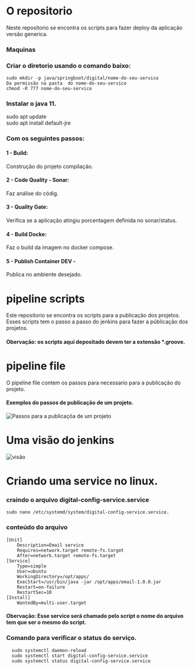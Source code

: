 # O repositorio
Neste repositorio se encontra os scripts para fazer deploy da aplicação versão generica.

### Maquinas
  ### Criar o diretorio usando o comando baixo:
    sudo mkdir -p java/springboot/digital/nome-do-seu-servico
    Da permissão na pasta  do nome-do-seu-servico
    chmod -R 777 nome-do-seu-servico
  ### Instalar o java 11.
   sudo apt update<br>
   sudo apt install default-jre

### Com os seguintes passos:
 #### 1 -  Build: 
 Construção do projeto compilação. 
 #### 2 - Code Quality - Sonar: 
 Faz análise do códig.
 #### 3 - Quality Gate: 
 Verifica se a aplicação atingiu porcentagem definida no sonar/status.
 #### 4 - Build Docke: 
 Faz o build da imagem no docker compose.
 #### 5 - Publish Container DEV - 
 Publica no ambiente desejado.


# pipeline scripts
Este repositorio se encontra os scripts para a publicação dos projetos. Esses scripts tem o passo a passo do jenkins para fazer a públicação dos projetos.
#### Obervação: os scripts aqui depositado devem ter a extensão *.groove.

# pipeline file
O pipeline file contem os passos para necessario para a publicação do projeto.

#### Exemplos do passos de publicação  de um projeto.
![Passos para a publicaçõa de um projeto](https://miro.medium.com/v2/resize:fit:640/format:webp/1*SGuCtn2Gj_Q1fOg0MjBd9g.png)


# Uma visão do jenkins
![visão](https://www.cloudbees.com/sites/default/files/blog/pipeline-vis.png)

# Criando uma service no linux.
  
  ### craindo o arquivo digital-config-service.service
    sudo nano /etc/systemd/system/digital-config-service.service.
  
  ### conteúdo do arquivo
    [Unit]
        Description=Email service
        Requires=network.target remote-fs.target
        After=network.target remote-fs.target
    [Service]
        Type=simple
        User=ubuntu
        WorkingDirectory=/opt/apps/
        ExecStart=/usr/bin/java -jar /opt/apps/email-1.0.0.jar
        Restart=on-failure
        RestartSec=10
    [Install]
        WantedBy=multi-user.target
  #### Obervação: Esse service será chamado  pelo script o nome do arquivo tem que ser o mesmo do script.

  ### Comando para verificar o status do serviço.
      sudo systemctl daemon-reload
      sudo systemctl start digital-config-service.service
      sudo systemctl status digital-config-service.service
    
  
